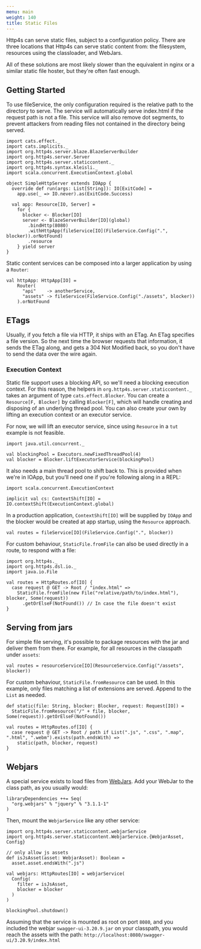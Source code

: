 ```yaml
---
menu: main
weight: 140
title: Static Files
---
```


Http4s can serve static files, subject to a configuration policy. There are three
locations that Http4s can serve static content from: the filesystem, resources
using the classloader, and WebJars.

All of these solutions are most likely slower than the equivalent in nginx or a
similar static file hoster, but they're often fast enough.

## Getting Started

To use fileService, the only configuration required is the relative path to the directory to serve.
The service will automatically serve index.html if the request path is not a file. This service will also
remove dot segments, to prevent attackers from reading files not contained in the directory
being served.

```tut:book
import cats.effect._
import cats.implicits._
import org.http4s.server.blaze.BlazeServerBuilder
import org.http4s.server.Server
import org.http4s.server.staticcontent._
import org.http4s.syntax.kleisli._
import scala.concurrent.ExecutionContext.global

object SimpleHttpServer extends IOApp {
  override def run(args: List[String]): IO[ExitCode] =
    app.use(_ => IO.never).as(ExitCode.Success)

  val app: Resource[IO, Server] =
    for {
      blocker <- Blocker[IO]
      server <- BlazeServerBuilder[IO](global)
        .bindHttp(8080)
        .withHttpApp(fileService[IO](FileService.Config(".", blocker)).orNotFound)
        .resource
    } yield server
}
```

Static content services can be composed into a larger application by using a `Router`:
```tut:book:nofail
val httpApp: HttpApp[IO] =
    Router(
      "api"    -> anotherService,
      "assets" -> fileService(FileService.Config("./assets", blocker))
    ).orNotFound
```

## ETags

Usually, if you fetch a file via HTTP, it ships with an ETag. An ETag specifies
a file version. So the next time the browser requests that information, it sends
the ETag along, and gets a 304 Not Modified back, so you don't have to send the
data over the wire again.

### Execution Context

Static file support uses a blocking API, so we'll need a blocking execution
context. For this reason, the helpers in `org.http4s.server.staticcontent._` takes
an argument of type `cats.effect.Blocker`.
You can create a `Resource[F, Blocker]` by calling `Blocker[F]`, which will handle
creating and disposing of an underlying thread pool. You can also create your
own by lifting an execution context or an executor service.

For now, we will lift an executor service, since using `Resource` in a `tut` 
example is not feasible.

```tut:silent
import java.util.concurrent._

val blockingPool = Executors.newFixedThreadPool(4)
val blocker = Blocker.liftExecutorService(blockingPool)
```

It also needs a main thread pool to shift back to.  This is provided when
we're in IOApp, but you'll need one if you're following along in a REPL:

```tut:silent
import scala.concurrent.ExecutionContext

implicit val cs: ContextShift[IO] = IO.contextShift(ExecutionContext.global)
```

In a production application, `ContextShift[IO]` will be supplied by `IOApp`
and the blocker would be created at app startup, using the `Resource` approach.

```tut:silent
val routes = fileService[IO](FileService.Config(".", blocker))
```

For custom behaviour, `StaticFile.fromFile` can also be used directly in a route, to respond with a file:
```tut:silent
import org.http4s._
import org.http4s.dsl.io._
import java.io.File

val routes = HttpRoutes.of[IO] {
  case request @ GET -> Root / "index.html" =>
    StaticFile.fromFile(new File("relative/path/to/index.html"), blocker, Some(request))
      .getOrElseF(NotFound()) // In case the file doesn't exist
}
```

## Serving from jars

For simple file serving, it's possible to package resources with the jar and
deliver them from there. For example, for all resources in the classpath under `assets`:

```tut:book
val routes = resourceService[IO](ResourceService.Config("/assets", blocker))
```

For custom behaviour, `StaticFile.fromResource` can be used. In this example,
only files matching a list of extensions are served. Append to the `List` as needed.

```tut:book
def static(file: String, blocker: Blocker, request: Request[IO]) =
  StaticFile.fromResource("/" + file, blocker, Some(request)).getOrElseF(NotFound())

val routes = HttpRoutes.of[IO] {
  case request @ GET -> Root / path if List(".js", ".css", ".map", ".html", ".webm").exists(path.endsWith) =>
    static(path, blocker, request)
}
```

## Webjars

A special service exists to load files from [WebJars](http://www.webjars.org). Add your WebJar to the
class path, as you usually would:

```tut:book:nofail
libraryDependencies ++= Seq(
  "org.webjars" % "jquery" % "3.1.1-1"
)
```

Then, mount the `WebjarService` like any other service:

```tut:silent
import org.http4s.server.staticcontent.webjarService
import org.http4s.server.staticcontent.WebjarService.{WebjarAsset, Config}
```

```tut:book
// only allow js assets
def isJsAsset(asset: WebjarAsset): Boolean =
  asset.asset.endsWith(".js")

val webjars: HttpRoutes[IO] = webjarService(
  Config(
    filter = isJsAsset,
    blocker = blocker
  )
)
```

```tut:silent
blockingPool.shutdown()
```

Assuming that the service is mounted as root on port `8080`, and you included the webjar `swagger-ui-3.20.9.jar` on your classpath, you would reach the assets with the path: `http://localhost:8080/swagger-ui/3.20.9/index.html`

[StaticFile]: ../api/org/http4s/StaticFile$
